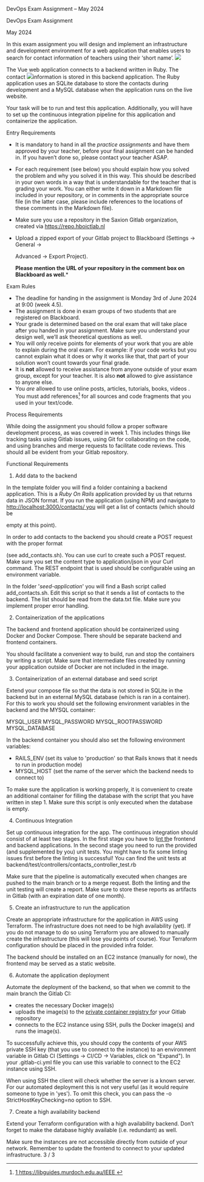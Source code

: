 ﻿DevOps Exam Assignment – May 2024 

DevOps Exam Assignment 

May 2024 

In this exam assignment you will design and implement an infrastructure and development environment for a web application that enables users to search for contact information of teachers using their ‘short name’.  ![](Aspose.Words.a1ac5bda-1823-43d9-89d2-cb93ec101336.001.png)

The Vue web application connects to a backend  written in Ruby. The contact  ![](Aspose.Words.a1ac5bda-1823-43d9-89d2-cb93ec101336.002.png)information is stored in this backend application. The Ruby application uses  an SQLite database to store the contacts during development and a MySQL  database when the application runs on the live website.  

Your task will be to run and test this application. Additionally, you will have  to set up the continuous integration pipeline for this application and  containerize the application.  

Entry Requirements 

- It is mandatory to hand in all the  *practice assignments* and have them approved by your teacher, before your final assignment can be handed in. If you haven’t done so, please contact your teacher ASAP. 
- For each requirement (see below) you should explain how you solved the problem and why you solved it in this way. This should be described in your own words in a way that is understandable for the teacher that is grading your work. You can either write it down in a Markdown file included in your repository, or in comments in the appropriate source file (in the latter case, please include references to the locations of these comments in the Markdown file). 
- Make sure you use a repository in the Saxion Gitlab organization, created via [https://repo.hboictlab.nl ](https://repo.hboictlab.nl/)
- Upload a zipped export of your Gitlab project to Blackboard (Settings → General → 

  Advanced → Export Project). 

  **Please mention the URL of your repository in the comment box on Blackboard as well.*** 

Exam Rules 

- The deadline for handing in the assignment is Monday 3rd of June 2024 at 9:00 (week 4.5). 
- The assignment is done in exam groups of two students that are registered on Blackboard. 
- Your grade is determined based on the oral exam that will take place after you handed in your assignment. Make sure you understand your design well, we’ll ask theoretical questions as well. 
- You will only receive points for elements of your work that you are able to explain during the oral exam. For example: if your code works but you cannot explain what it does or why it works like that, that part of your solution won’t count towards your final grade. 
- It is **not** allowed to receive assistance  from anyone outside of your exam group, except for your teacher. It is also **not** allowed to give assistance to anyone else. 
- You *are* allowed to use online posts, articles,  tutorials, books, videos . You must add references[^1] for all sources and code fragments that you used in your text/code. 

Process Requirements 

While doing the assignment you should follow a proper software development process, as was covered in week 1. This includes things like tracking tasks using Gitlab issues, using Git for collaborating on the code, and using branches and merge requests to facilitate code reviews. This should all be evident from your Gitlab repository. 

Functional Requirements 

1. Add data to the backend 

In the template folder you will find a folder containing a backend application. This is a *Ruby On Rails* application provided by us that returns data in JSON format. If you run the application (using NPM) and navigate to [http://localhost:3000/contacts/ you](http://localhost:3000/contacts/) will get a list of contacts (which should be 

empty at this point).

In order to add contacts to the backend you should create a POST request with the proper format 

(see add\_contacts.sh). You can use curl to create such a POST request. Make sure you set the content type to application/json in your Curl command. The REST endpoint that is used should be configurable using an environment variable. 

In the folder '*seed-application*' you will find a Bash script called add\_contacts.sh. Edit this script so that it sends a list of contacts to the backend. The list should be read from the data.txt file. Make sure you implement proper error handling. 

2. Containerization of the applications 

The backend and frontend application should be containerized using Docker and Docker Compose. There should be separate backend and frontend containers. 

You should facilitate a convenient way to build, run and stop the containers by writing a script. Make sure that intermediate files created by running your application outside of Docker are not included in the image. 

3. Containerization of an external database and seed script 

Extend your compose file so that the data is not stored in SQLite in the backend but in an external MySQL database (which is ran in a container). For this to work you should set the following environment variables in the backend and the  MYSQL container: 

MYSQL\_USER MYSQL\_PASSWORD MYSQL\_ROOTPASSWORD MYSQL\_DATABASE 

In the backend container you should also set the following environment variables: 

- RAILS\_ENV (set its value to 'production' so that Rails knows that it needs to run in production mode) 
- MYSQL\_HOST (set the name of the server which the backend needs to connect to) 

To make sure the application is working properly, it is convenient to create an additional container for filling the database with the script that you have written in step 1. Make sure this script is only executed when the database is empty. 

4. Continuous Integration 

Set up continuous integration for the app. The continuous integration should consist of at least two stages. In the first stage you have to l[int th](https://en.wikipedia.org/wiki/Lint_\(software\))e frontend and backend applications. In the second stage you need to run the provided (and supplemented by you) unit tests. You might have to fix some linting issues first before the linting is successful! You can find the unit tests at backend/test/controllers/contacts\_controller\_test.rb 

Make sure that the pipeline is automatically executed when changes are pushed to the main branch or to a merge request. Both the linting and the unit testing will create a report. Make sure to store these reports as artifacts in Gitlab (with an expiration date of one month).  

5. Create an infrastructure to run the application 

Create an appropriate infrastructure for the application in AWS using Terraform. The infrastructure does not need to be high availability (yet). If you do not manage to do so using Terraform you are allowed to manually create the infrastructure (this will lose you points of course). Your Terraform configuration should be placed in the provided infra folder. 

The backend should be installed on an EC2 instance (manually for now), the frontend may be served as a static website. 

6. Automate the application deployment 

Automate the deployment of the backend, so that when we commit to the main branch the Gitlab CI: 

- creates the necessary Docker image(s) 
- uploads the image(s) to the [private container registry fo](https://docs.gitlab.com/ee/user/packages/container_registry/index.html)r your Gitlab repository 
- connects to the EC2 instance using SSH, pulls the Docker image(s) and runs the image(s). 

To successfully achieve this, you should copy the contents of your AWS private SSH key (that you use to connect to the instance) to an environment variable in Gitlab CI (Settings  -> CI/CD -> Variables, click on "Expand"). In your .gitlab-ci.yml file you can use this variable to connect to the EC2 instance using SSH. 

When using SSH the client will check whether the server is a known server. For our automated deployment this is not very useful (as it would require someone to type in 'yes'). To omit this check, you can pass the -o StrictHostKeyChecking=no option to SSH. 

7. Create a high availability backend 

Extend your Terraform configuration with a high availability backend. Don’t forget to make the database highly available (i.e. redundant) as well. 

Make sure the instances are not accessible directly from outside of your network. Remember to update the frontend to connect to your updated infrastructure. 
3 / 3 

[^1]: [1 https://libguides.murdoch.edu.au/IEEE  ](https://libguides.murdoch.edu.au/IEEE)
